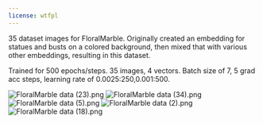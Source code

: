 ```yaml
---
license: wtfpl
---
```

35 dataset images for FloralMarble. Originally created an embedding for statues and busts on a colored background, then mixed that with various other embeddings, resulting in this dataset.

Trained for 500 epochs/steps. 35 images, 4 vectors. Batch size of 7, 5 grad acc steps, learning rate of 0.0025:250,0.001:500.

![FloralMarble data (23).png](https://s3.amazonaws.com/moonup/production/uploads/1672838706222-6312579fc7577b68d90a7646.png)
![FloralMarble data (34).png](https://s3.amazonaws.com/moonup/production/uploads/1672838820436-6312579fc7577b68d90a7646.png)
![FloralMarble data (5).png](https://s3.amazonaws.com/moonup/production/uploads/1672838828335-6312579fc7577b68d90a7646.png)
![FloralMarble data (2).png](https://s3.amazonaws.com/moonup/production/uploads/1672838852998-6312579fc7577b68d90a7646.png)
![FloralMarble data (18).png](https://s3.amazonaws.com/moonup/production/uploads/1672838877315-6312579fc7577b68d90a7646.png)

